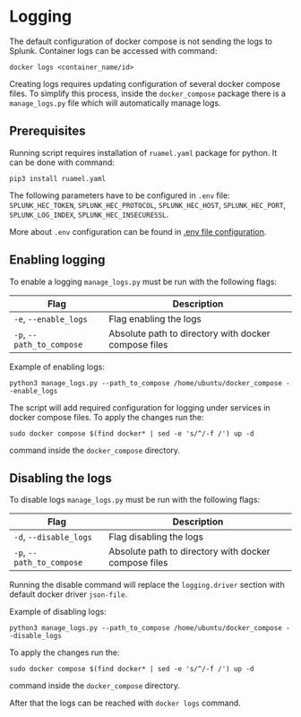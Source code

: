 # Logging

The default configuration of docker compose is not sending the logs to Splunk. Container logs can be accessed with command:
```
docker logs <container_name/id>
```

Creating logs requires updating configuration of several docker compose files. To simplify this process, inside the 
`docker_compose` package there is a `manage_logs.py` file which will automatically manage logs.

## Prerequisites

Running script requires installation of `ruamel.yaml` package for python. It can be done with command:
```
pip3 install ruamel.yaml
```

The following parameters have to be configured in `.env` file:
`SPLUNK_HEC_TOKEN`, `SPLUNK_HEC_PROTOCOL`, `SPLUNK_HEC_HOST`, `SPLUNK_HEC_PORT`, `SPLUNK_LOG_INDEX`, `SPLUNK_HEC_INSECURESSL`.

More about `.env` configuration can be found in [.env file configuration](./6-env-file-configuration.md).

## Enabling logging

To enable a logging `manage_logs.py` must be run with the following flags:

| Flag                      | Description                                          |
|---------------------------|------------------------------------------------------| 
| `-e`, `--enable_logs`     | Flag enabling the logs                               |
| `-p`, `--path_to_compose` | Absolute path to directory with docker compose files |

Example of enabling logs:
```
python3 manage_logs.py --path_to_compose /home/ubuntu/docker_compose --enable_logs
```

The script will add required configuration for logging under services in docker compose files.
To apply the changes run the: 
```
sudo docker compose $(find docker* | sed -e 's/^/-f /') up -d
```
command inside the `docker_compose` directory.

## Disabling the logs

To disable logs `manage_logs.py` must be run with the following flags:

| Flag                      | Description                                          |
|---------------------------|------------------------------------------------------| 
| `-d`, `--disable_logs`    | Flag disabling the logs                              |
| `-p`, `--path_to_compose` | Absolute path to directory with docker compose files |

Running the disable command will replace the `logging.driver` section with default docker driver `json-file`. 

Example of disabling logs:
```
python3 manage_logs.py --path_to_compose /home/ubuntu/docker_compose --disable_logs
```

To apply the changes run the:
```
sudo docker compose $(find docker* | sed -e 's/^/-f /') up -d
```
command inside the `docker_compose` directory.

After that the logs can be reached with `docker logs` command.
